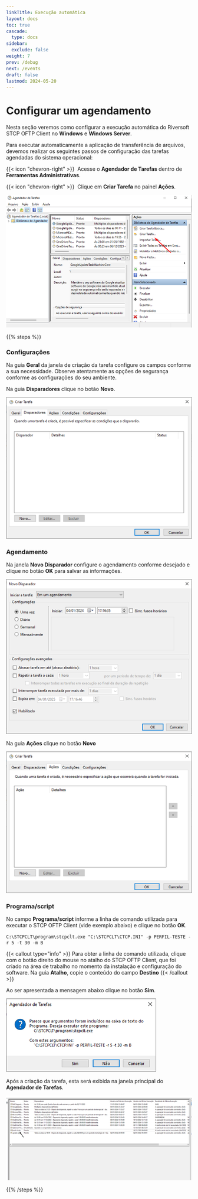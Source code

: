 ```yaml
---
linkTitle: Execução automática
layout: docs
toc: true
cascade:
  type: docs
sidebar:
  exclude: false
weight: 7
prev: /debug
next: /events
draft: false
lastmod: 2024-05-20
---
```

# Configurar um agendamento

Nesta seção veremos como configurar a execução automática do Riversoft STCP OFTP Client no **Windows** e **Windows Server**.

Para executar automaticamente a aplicação de transferência de arquivos, devemos realizar os seguintes passos de configuração das tarefas agendadas do sistema operacional:

{{< icon "chevron-right" >}}&nbsp; Acesse o **Agendador de Tarefas** dentro de **Ferramentas Administrativas**.

{{< icon "chevron-right" >}}&nbsp; Clique em **Criar Tarefa** no painel **Ações**.

![](img/clt-agenda-01.png)

{{% steps %}}

### Configurações

Na guia **Geral** da janela de criação da tarefa configure os campos conforme a sua necessidade. Observe atentamente as opções de segurança conforme as configurações do seu ambiente.

Na guia **Disparadores** clique no botão **Novo**.

![](img/clt-agenda-02.png)

### Agendamento

Na janela **Novo Disparador** configure o agendamento conforme desejado e clique no botão **OK** para salvar as informações.

![](img/clt-agenda-03.png)

Na guia **Ações** clique no botão **Novo**

![](img/clt-agenda-04.png)

### Programa/script

No campo **Programa/script** informe a linha de comando utilizada para executar o STCP OFTP Client (vide exemplo abaixo) e clique no botão **OK**.

```
C:\STCPCLT\program\stcpclt.exe "C:\STCPCLT\CTCP.INI" -p PERFIL-TESTE -r 5 -t 30 -m B
```

{{< callout type="info" >}}
  Para obter a linha de comando utilizada, clique com o botão direito do mouse
  no atalho do STCP OFTP Client, que foi criado na área de trabalho no momento
  da instalação e configuração do software. Na guia **Atalho**, copie o conteúdo
  do campo **Destino**
{{< /callout >}}

Ao ser apresentada a mensagem abaixo clique no botão **Sim**.

![](img/clt-agenda-06.png)

Após a criação da tarefa, esta será exibida na janela principal do **Agendador de Tarefas**.

![](img/clt-agenda-07.png)

{{% /steps %}}
